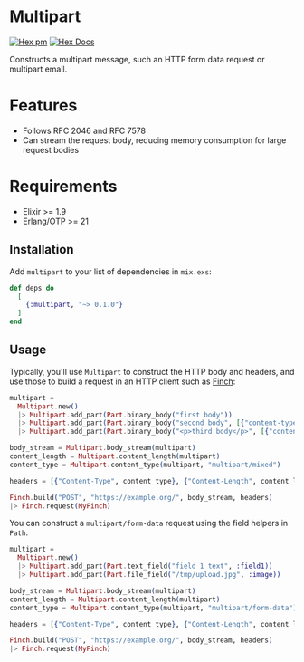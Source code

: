 # Multipart

[![Hex pm](http://img.shields.io/hexpm/v/multipart.svg?style=flat)](https://hex.pm/packages/multipart)
[![Hex Docs](https://img.shields.io/badge/hex-docs-blue.svg)](https://hexdocs.pm/multipart/)

Constructs a multipart message, such an HTTP form data request or multipart email.

# Features

- Follows RFC 2046 and RFC 7578
- Can stream the request body, reducing memory consumption for large request bodies

# Requirements

- Elixir >= 1.9
- Erlang/OTP >= 21

## Installation

Add `multipart` to your list of dependencies in `mix.exs`:

```elixir
def deps do
  [
    {:multipart, "~> 0.1.0"}
  ]
end
```

## Usage

Typically, you'll use `Multipart` to construct the HTTP body and headers, and use those to build a request in an HTTP client such as [Finch](https://github.com/keathley/finch):

```elixir
multipart =
  Multipart.new()
  |> Multipart.add_part(Part.binary_body("first body"))
  |> Multipart.add_part(Part.binary_body("second body", [{"content-type", "text/plain"}]))
  |> Multipart.add_part(Part.binary_body("<p>third body</p>", [{"content-type", "text/html"}]))

body_stream = Multipart.body_stream(multipart)
content_length = Multipart.content_length(multipart)
content_type = Multipart.content_type(multipart, "multipart/mixed")

headers = [{"Content-Type", content_type}, {"Content-Length", content_length}]

Finch.build("POST", "https://example.org/", body_stream, headers)
|> Finch.request(MyFinch)
```

You can construct a `multipart/form-data` request using the field helpers in `Path`.

```elixir
multipart =
  Multipart.new()
  |> Multipart.add_part(Part.text_field("field 1 text", :field1))
  |> Multipart.add_part(Part.file_field("/tmp/upload.jpg", :image))

body_stream = Multipart.body_stream(multipart)
content_length = Multipart.content_length(multipart)
content_type = Multipart.content_type(multipart, "multipart/form-data")

headers = [{"Content-Type", content_type}, {"Content-Length", content_length}]

Finch.build("POST", "https://example.org/", body_stream, headers)
|> Finch.request(MyFinch)
```
